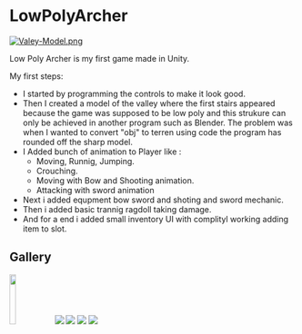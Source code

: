 <div dir="auto">
<h1>LowPolyArcher</h1>
<div>
  
[![Valey-Model.png](https://i.postimg.cc/gjxfNCDm/Valey-Model.png)](https://postimg.cc/bSjCvFWB)
 
Low Poly Archer is my first game made in Unity.
  

My first steps:  
  - I started by programming the controls to make it look good.
  - Then I created a model of the valley where the first stairs appeared because the game was supposed to be low poly and this strukure can only be achieved in another       program such as Blender. The problem was when I wanted to convert "obj" to terren using code
    the program has rounded off the sharp model.
  - I Added bunch of animation to Player like :
    - Moving, Runnig, Jumping.
    - Crouching.
    - Moving with Bow and Shooting animation.
    - Attacking with sword animation
  - Next i added equpment bow sword and shoting and sword mechanic.
  - Then i added basic trannig ragdoll taking damage.
  - And for a end i added small inventory UI with complityl working adding item to slot.
    
  <h2>Gallery</h2>
  <div dir="auto">
  <img src="https://i.postimg.cc/gjxfNCDm/Valey-Model.png" width="15%"></img> 
  <img src="https://i.postimg.cc/65h5MLq8/Bow-Shoting.png" witdh="15%"></img>
  <img src="https://i.postimg.cc/J4RRHDxM/Fight.png" witdh="15%"></img>
  <img src="https://i.postimg.cc/0yT5t8DN/Inventory.png" witdh="15%"></img>
  <img src="https://i.postimg.cc/3NsfsbB2/Animations.png" witdh="15%"></img>
  </div>
